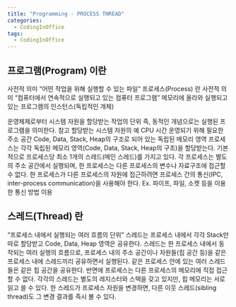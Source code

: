 ```yaml
---
title: "Programming - PROCESS THREAD"
categories:
  - CodingInOffice
tags:
  - CodingInOffice
---
```



## 프로그램(Program) 이란
사전적 의미
“어떤 작업을 위해 실행할 수 있는 파일”
프로세스(Process) 란
사전적 의미
“컴퓨터에서 연속적으로 실행되고 있는 컴퓨터 프로그램”
메모리에 올라와 실행되고 있는 프로그램의 인스턴스(독립적인 개체)

운영체제로부터 시스템 자원을 할당받는 작업의 단위
즉, 동적인 개념으로는 실행된 프로그램을 의미한다.
참고 할당받는 시스템 자원의 예
CPU 시간
운영되기 위해 필요한 주소 공간
Code, Data, Stack, Heap의 구조로 되어 있는 독립된 메모리 영역
프로세스는 각각 독립된 메모리 영역(Code, Data, Stack, Heap의 구조)을 할당받는다.
기본적으로 프로세스당 최소 1개의 스레드(메인 스레드)를 가지고 있다.
각 프로세스는 별도의 주소 공간에서 실행되며, 한 프로세스는 다른 프로세스의 변수나 자료구조에 접근할 수 없다.
한 프로세스가 다른 프로세스의 자원에 접근하려면 프로세스 간의 통신(IPC, inter-process communication)을 사용해야 한다.
Ex. 파이프, 파일, 소켓 등을 이용한 통신 방법 이용


## 스레드(Thread) 란

“프로세스 내에서 실행되는 여러 흐름의 단위”
스레드는 프로세스 내에서 각각 Stack만 따로 할당받고 Code, Data, Heap 영역은 공유한다.
스레드는 한 프로세스 내에서 동작되는 여러 실행의 흐름으로, 프로세스 내의 주소 공간이나 자원들(힙 공간 등)을 같은 프로세스 내에 스레드끼리 공유하면서 실행된다.
같은 프로세스 안에 있는 여러 스레드들은 같은 힙 공간을 공유한다. 반면에 프로세스는 다른 프로세스의 메모리에 직접 접근할 수 없다.
각각의 스레드는 별도의 레지스터와 스택을 갖고 있지만, 힙 메모리는 서로 읽고 쓸 수 있다.
한 스레드가 프로세스 자원을 변경하면, 다른 이웃 스레드(sibling thread)도 그 변경 결과를 즉시 볼 수 있다.
